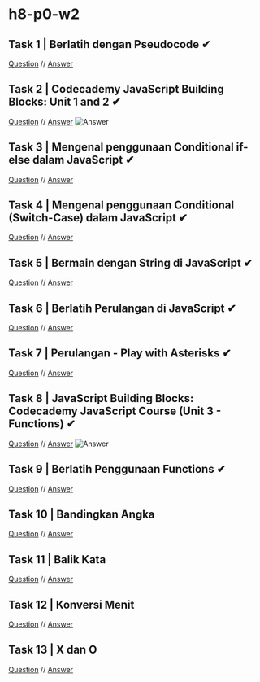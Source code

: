 # h8-p0-w2

## Task 1 | Berlatih dengan Pseudocode ✔
[Question](https://github.com/hacktiv8/phase-0-activities/blob/master/modules/challenge-main-pseudocode.md) 
//
[Answer](https://github.com/dzakki/h8-p0-w2/blob/master/excercise-1.txt)

## Task 2 | Codecademy JavaScript Building Blocks: Unit 1 and 2 ✔
[Question](https://www.codecademy.com/learn/introduction-to-javascript)
//
[Answer](https://github.com/dzakki/h8-p0-w2/blob/master/excercise-2.png)
![Answer](https://raw.githubusercontent.com/dzakki/h8-p0-w2/master/excercise-2.png)

## Task 3 | Mengenal penggunaan Conditional if-else dalam JavaScript ✔
[Question](https://github.com/dzakki/phase-0-activities/blob/master/modules/anchor-menggunakan-if-else.md)
//
[Answer](https://github.com/dzakki/h8-p0-w2/blob/master/excercise-3.js)

## Task 4 | Mengenal penggunaan Conditional (Switch-Case) dalam JavaScript ✔
[Question](https://github.com/dzakki/phase-0-activities/blob/master/modules/anchor-switch-case.md)
//
[Answer](https://github.com/dzakki/h8-p0-w2/blob/master/excercise-4.js)

## Task 5 | Bermain dengan String di JavaScript ✔
[Question](https://github.com/dzakki/phase-0-activities/blob/master/modules/anchor-main-string.md)
//
[Answer](https://github.com/dzakki/h8-p0-w2/blob/master/excercise-5.js)

## Task 6 | Berlatih Perulangan di JavaScript ✔
[Question](https://github.com/dzakki/phase-0-activities/blob/master/modules/anchor-main-loop.md)
//
[Answer](https://github.com/dzakki/h8-p0-w2/blob/master/excercise-6.js)

## Task 7 | Perulangan - Play with Asterisks ✔
[Question](https://github.com/dzakki/phase-0-activities/blob/master/modules/anchor-main-loop-asterisks.md)
//
[Answer](https://github.com/dzakki/h8-p0-w2/blob/master/excercise-7.js)

## Task 8 | JavaScript Building Blocks: Codecademy JavaScript Course (Unit 3 - Functions) ✔
[Question](https://www.codecademy.com/learn)
//
[Answer](https://github.com/dzakki/h8-p0-w2/blob/master/excercise-8.png)
![Answer](https://raw.githubusercontent.com/dzakki/h8-p0-w2/master/excercise-8.png)

## Task 9 | Berlatih Penggunaan Functions ✔
[Question](https://github.com/dzakki/phase-0-activities/blob/master/modules/anchor-basic-function.md)
//
[Answer](https://github.com/dzakki/h8-p0-w2/blob/master/excercise-9.js)

## Task 10 | Bandingkan Angka
[Question](https://github.com/dzakki/phase-0-activities/blob/master/modules/challenge-bandingkan-angka.md)
//
[Answer](#)

## Task 11 | Balik Kata
[Question](https://github.com/dzakki/phase-0-activities/blob/master/modules/challenge-balik-kata.md)
//
[Answer](#)

## Task 12 | Konversi Menit
[Question](https://github.com/dzakki/phase-0-activities/blob/master/modules/challenge-konversi-menit.md)
//
[Answer](#)

## Task 13 |  X dan O
[Question](https://github.com/dzakki/phase-0-activities/blob/master/modules/challenge-x-dan-o.md)
//
[Answer](#)